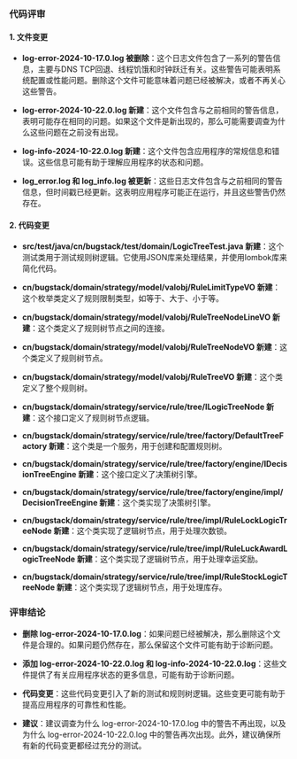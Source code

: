 ### 代码评审

#### 1. 文件变更

- **log-error-2024-10-17.0.log 被删除**：这个日志文件包含了一系列的警告信息，主要与DNS TCP回退、线程饥饿和时钟跃迁有关。这些警告可能表明系统配置或性能问题。删除这个文件可能意味着问题已经被解决，或者不再关心这些警告。

- **log-error-2024-10-22.0.log 新建**：这个文件包含与之前相同的警告信息，表明可能存在相同的问题。如果这个文件是新出现的，那么可能需要调查为什么这些问题在之前没有出现。

- **log-info-2024-10-22.0.log 新建**：这个文件包含应用程序的常规信息和错误。这些信息可能有助于理解应用程序的状态和问题。

- **log_error.log 和 log_info.log 被更新**：这些日志文件包含与之前相同的警告信息，但时间戳已经更新。这表明应用程序可能正在运行，并且这些警告仍然存在。

#### 2. 代码变更

- **src/test/java/cn/bugstack/test/domain/LogicTreeTest.java 新建**：这个测试类用于测试规则树逻辑。它使用JSON库来处理结果，并使用lombok库来简化代码。

- **cn/bugstack/domain/strategy/model/valobj/RuleLimitTypeVO 新建**：这个枚举类定义了规则限制类型，如等于、大于、小于等。

- **cn/bugstack/domain/strategy/model/valobj/RuleTreeNodeLineVO 新建**：这个类定义了规则树节点之间的连接。

- **cn/bugstack/domain/strategy/model/valobj/RuleTreeNodeVO 新建**：这个类定义了规则树节点。

- **cn/bugstack/domain/strategy/model/valobj/RuleTreeVO 新建**：这个类定义了整个规则树。

- **cn/bugstack/domain/strategy/service/rule/tree/ILogicTreeNode 新建**：这个接口定义了规则树节点逻辑。

- **cn/bugstack/domain/strategy/service/rule/tree/factory/DefaultTreeFactory 新建**：这个类是一个服务，用于创建和配置规则树。

- **cn/bugstack/domain/strategy/service/rule/tree/factory/engine/IDecisionTreeEngine 新建**：这个接口定义了决策树引擎。

- **cn/bugstack/domain/strategy/service/rule/tree/factory/engine/impl/DecisionTreeEngine 新建**：这个类实现了决策树引擎。

- **cn/bugstack/domain/strategy/service/rule/tree/impl/RuleLockLogicTreeNode 新建**：这个类实现了逻辑树节点，用于处理次数锁。

- **cn/bugstack/domain/strategy/service/rule/tree/impl/RuleLuckAwardLogicTreeNode 新建**：这个类实现了逻辑树节点，用于处理幸运奖励。

- **cn/bugstack/domain/strategy/service/rule/tree/impl/RuleStockLogicTreeNode 新建**：这个类实现了逻辑树节点，用于处理库存。

### 评审结论

- **删除 log-error-2024-10-17.0.log**：如果问题已经被解决，那么删除这个文件是合理的。如果问题仍然存在，那么保留这个文件可能有助于诊断问题。

- **添加 log-error-2024-10-22.0.log 和 log-info-2024-10-22.0.log**：这些文件提供了有关应用程序状态的更多信息，可能有助于诊断问题。

- **代码变更**：这些代码变更引入了新的测试和规则树逻辑。这些变更可能有助于提高应用程序的可靠性和性能。

- **建议**：建议调查为什么 log-error-2024-10-17.0.log 中的警告不再出现，以及为什么 log-error-2024-10-22.0.log 中的警告再次出现。此外，建议确保所有新的代码变更都经过充分的测试。